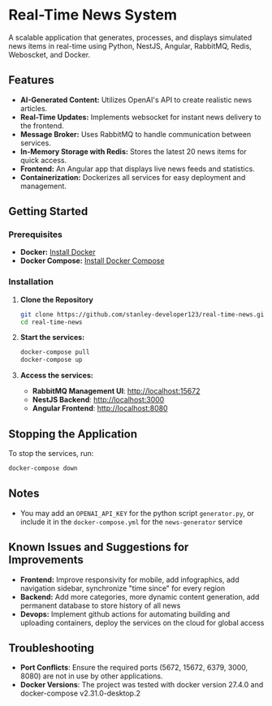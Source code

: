 
# Real-Time News System

A scalable application that generates, processes, and displays simulated news items in real-time using Python, NestJS, Angular, RabbitMQ, Redis, Weboscket, and Docker.

## Features

- **AI-Generated Content:** Utilizes OpenAI's API to create realistic news articles.
- **Real-Time Updates:** Implements websocket for instant news delivery to the frontend.
- **Message Broker:** Uses RabbitMQ to handle communication between services.
- **In-Memory Storage with Redis:** Stores the latest 20 news items for quick access.
- **Frontend:** An Angular app that displays live news feeds and statistics.
- **Containerization:** Dockerizes all services for easy deployment and management.

## Getting Started

### Prerequisites

- **Docker:** [Install Docker](https://www.docker.com/get-started)
- **Docker Compose:** [Install Docker Compose](https://docs.docker.com/compose/install/)

### Installation

1. **Clone the Repository**

   ```bash
   git clone https://github.com/stanley-developer123/real-time-news.git
   cd real-time-news
   ```
2. **Start the services:**

   ```bash
   docker-compose pull
   docker-compose up
   ```
3. **Access the services:**

   - **RabbitMQ Management UI**: [http://localhost:15672](http://localhost:15672)
   - **NestJS Backend**: [http://localhost:3000](http://localhost:3000)
   - **Angular Frontend**: [http://localhost:8080](http://localhost:8080)

## Stopping the Application

To stop the services, run:

```bash
docker-compose down
```

## Notes

- You may add an `OPENAI_API_KEY` for the python script `generator.py`, or include it in the `docker-compose.yml` for the `news-generator` service

## Known Issues and Suggestions for Improvements

- **Frontend:** Improve responsivity for mobile, add infographics, add navigation sidebar,  synchronize "time since" for every region
- **Backend:** Add more categories, more dynamic content generation, add permanent database to store history of all news
- **Devops:** Implement github actions for automating building and uploading containers, deploy the services on the cloud for global access

## Troubleshooting

- **Port Conflicts**: Ensure the required ports (5672, 15672, 6379, 3000, 8080) are not in use by other applications.
- **Docker Versions**: The project was tested with docker version 27.4.0 and docker-compose v2.31.0-desktop.2
